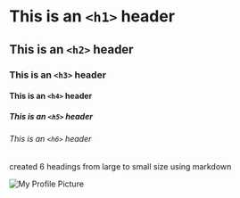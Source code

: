 # This is an `<h1>` header

## This is an `<h2>` header

### This is an `<h3>` header

#### This is an `<h4>` header

##### This is an `<h5>` header

###### This is an `<h6>` header


created 6 headings from large to small size using markdown



![My Profile Picture](https://avatars.githubusercontent.com/u/81468620?v=4)
